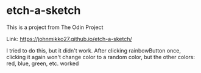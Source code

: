 # etch-a-sketch
This is a project from The Odin Project

Link: https://johnmikko27.github.io/etch-a-sketch/

I tried to do this, but it didn't work. After clicking 
rainbowButton once, clicking it again won't change color to a 
random color, but the other colors: red, blue, green, etc. worked